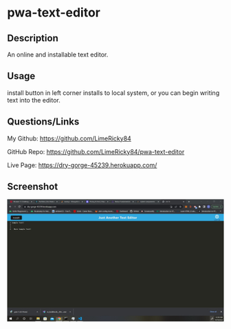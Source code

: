 # pwa-text-editor

## Description

An online and installable text editor.

## Usage

install button in left corner installs to local system, or you can begin writing text into the editor.

## Questions/Links

My Github: https://github.com/LimeRicky84

GitHub Repo: https://github.com/LimeRicky84/pwa-text-editor

Live Page: https://dry-gorge-45239.herokuapp.com/

## Screenshot

![img](https://github.com/LimeRicky84/pwa-text-editor/blob/main/Assets/pwa%20editor%20screenshot.jpg?raw=true)